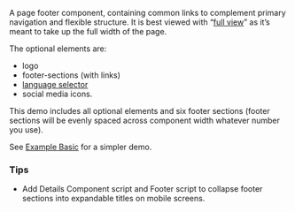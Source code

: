 A page footer component, containing common links to complement primary navigation
and flexible structure. It is best viewed with “[full view](/components/preview/footer)”
as it’s meant to take up the full width of the page.

The optional elements are:
- logo
- footer-sections (with links)
- [language selector](language-switcher)
- social media icons.

This demo includes all optional elements and six footer sections (footer sections
will be evenly spaced across component width whatever number you use).

See [Example Basic](example-basic) for a simpler demo.

### Tips

- Add Details Component script and Footer script to collapse footer sections into
  expandable titles on mobile screens.
